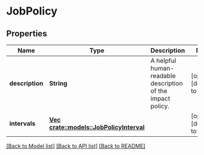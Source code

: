 # JobPolicy

## Properties
Name | Type | Description | Notes
------------ | ------------- | ------------- | -------------
**description** | **String** | A helpful human-readable description of the impact policy. | [optional] [default to null]
**intervals** | [**Vec <crate::models::JobPolicyInterval>**](JobPolicyInterval.md) |  | [optional] [default to null]

[[Back to Model list]](../README.md#documentation-for-models) [[Back to API list]](../README.md#documentation-for-api-endpoints) [[Back to README]](../README.md)


